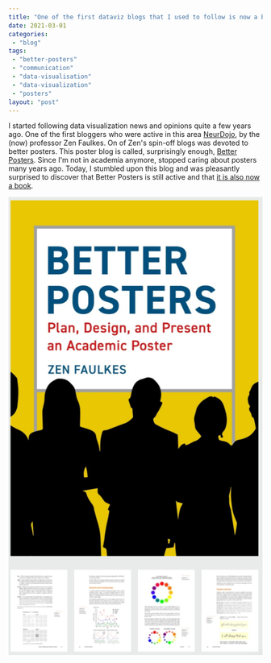 ```yaml
---
title: "One of the first dataviz blogs that I used to follow is now a book. Better Posters"
date: 2021-03-01
categories: 
 - "blog"
tags: 
 - "better-posters"
 - "communication"
 - "data-visualisation"
 - "data-visualization"
 - "posters"
layout: "post"
---
```


I started following data visualization news and opinions quite a few years ago. One of the first bloggers who were active in this area [NeurDojo](http://neurodojo.blogspot.com), by the (now) professor Zen Faulkes. On of Zen's spin-off blogs was devoted to better posters. This poster blog is called, surprisingly enough, [Better Posters](http://betterposters.blogspot.com). Since I'm not in academia anymore, stopped caring about posters many years ago. Today, I stumbled upon this blog and was pleasantly surprised to discover that Better Posters is still active and that [it is also now a book](https://pelagicpublishing.com/products/better-posters-zen-faulkes).

![](/assets/img/2021/03/image.png)
